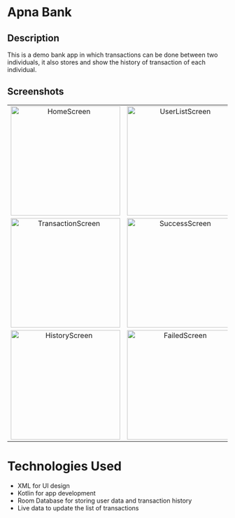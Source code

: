 # Apna Bank
## Description
This is a demo bank app in which transactions can be done between two individuals, it also stores and show the history of transaction of each individual.

## Screenshots
<table>
  <tr>
    <td align="center">
      <img src="https://github.com/manavgambhir/Apna-Bank/assets/97420824/eb947fac-d74f-4141-82c3-89dfb748a0c6" alt="HomeScreen" width="250"/>
    </td>
    <td align="center">
      <img src="https://github.com/manavgambhir/Apna-Bank/assets/97420824/9b821db3-e76f-4afe-9736-367fd82ae15c" alt="UserListScreen" width="250"/>
    </td>
    <td align="center">
      <img src="https://github.com/manavgambhir/Apna-Bank/assets/97420824/4fb45e69-ede5-4eb5-a106-dc5e04cd5da6" alt="UserDetailsScreen" width="250"/>
    </td>
  </tr>
  <tr>
    <td align="center">
      <img src="https://github.com/manavgambhir/Apna-Bank/assets/97420824/f0a1c54c-8bd9-48ca-8992-de89a50f49f4" alt="TransactionScreen" width="250"/>
    </td>
    <td align="center">
      <img src="https://github.com/manavgambhir/Apna-Bank/assets/97420824/5f4a7968-d257-4d66-a24b-b13da9c6ab12" alt="SuccessScreen" width="250"/>
    </td>
  </tr>
  <tr>
    <td align="center">
      <img src="https://github.com/manavgambhir/Apna-Bank/assets/97420824/0c0999b3-3a9e-4ae5-8976-b79f116f5fe4" alt="HistoryScreen" width="250"/>
    </td>
    <td align="center">
      <img src="https://github.com/manavgambhir/Apna-Bank/assets/97420824/68e1a6a1-cf5d-41b3-adb0-dabf5968d926" alt="FailedScreen" width="250"/>
    </td>
  </tr>
</table>

# Technologies Used
- XML for UI design
- Kotlin for app development
- Room Database for storing user data and transaction history
- Live data to update the list of transactions
